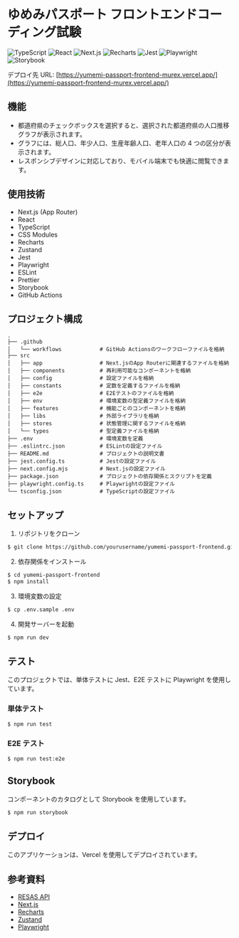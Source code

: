 # ゆめみパスポート フロントエンドコーディング試験

![TypeScript](https://img.shields.io/badge/-TypeScript-007ACC?style=flat-square&logo=typescript&logoColor=white)
![React](https://img.shields.io/badge/-React-45b8d8?style=flat-square&logo=react&logoColor=white)
![Next.js](https://img.shields.io/badge/-Next.js-000000?style=flat-square&logo=next.js&logoColor=white)
![Recharts](https://img.shields.io/badge/-Recharts-22ADF6?style=flat-square&logo=recharts&logoColor=white)
![Jest](https://img.shields.io/badge/-Jest-C21325?style=flat-square&logo=jest&logoColor=white)
![Playwright](https://img.shields.io/badge/-Playwright-2EAD33?style=flat-square&logo=playwright&logoColor=white)
![Storybook](https://img.shields.io/badge/-Storybook-FF4785?style=flat-square&logo=storybook&logoColor=white)

デプロイ先 URL: [https://yumemi-passport-frontend-murex.vercel.app/](https://yumemi-passport-frontend-murex.vercel.app/)

## 機能

- 都道府県のチェックボックスを選択すると、選択された都道府県の人口推移グラフが表示されます。
- グラフには、総人口、年少人口、生産年齢人口、老年人口の 4 つの区分が表示されます。
- レスポンシブデザインに対応しており、モバイル端末でも快適に閲覧できます。

## 使用技術

- Next.js (App Router)
- React
- TypeScript
- CSS Modules
- Recharts
- Zustand
- Jest
- Playwright
- ESLint
- Prettier
- Storybook
- GitHub Actions

## プロジェクト構成

```
.
├── .github
│   └── workflows            # GitHub Actionsのワークフローファイルを格納
├── src
│   ├── app                  # Next.jsのApp Routerに関連するファイルを格納
│   ├── components           # 再利用可能なコンポーネントを格納
│   ├── config               # 設定ファイルを格納
│   ├── constants            # 定数を定義するファイルを格納
│   ├── e2e                  # E2Eテストのファイルを格納
│   ├── env                  # 環境変数の型定義ファイルを格納
│   ├── features             # 機能ごとのコンポーネントを格納
│   ├── libs                 # 外部ライブラリを格納
│   ├── stores               # 状態管理に関するファイルを格納
│   └── types                # 型定義ファイルを格納
├── .env                     # 環境変数を定義
├── .eslintrc.json           # ESLintの設定ファイル
├── README.md                # プロジェクトの説明文書
├── jest.config.ts           # Jestの設定ファイル
├── next.config.mjs          # Next.jsの設定ファイル
├── package.json             # プロジェクトの依存関係とスクリプトを定義
├── playwright.config.ts     # Playwrightの設定ファイル
└── tsconfig.json            # TypeScriptの設定ファイル
```

## セットアップ

1. リポジトリをクローン

```bash
$ git clone https://github.com/yourusername/yumemi-passport-frontend.git
```

2. 依存関係をインストール

```bash
$ cd yumemi-passport-frontend
$ npm install
```

3. 環境変数の設定

```bash
$ cp .env.sample .env
```

4. 開発サーバーを起動

```bash
$ npm run dev
```

## テスト

このプロジェクトでは、単体テストに Jest、E2E テストに Playwright を使用しています。

### 単体テスト

```bash
$ npm run test
```

### E2E テスト

```bash
$ npm run test:e2e
```

## Storybook

コンポーネントのカタログとして Storybook を使用しています。

```bash
$ npm run storybook
```

## デプロイ

このアプリケーションは、Vercel を使用してデプロイされています。

## 参考資料

- [RESAS API](https://opendata.resas-portal.go.jp/)
- [Next.js](https://nextjs.org/)
- [Recharts](https://recharts.org/)
- [Zustand](https://github.com/pmndrs/zustand)
- [Playwright](https://playwright.dev/)
